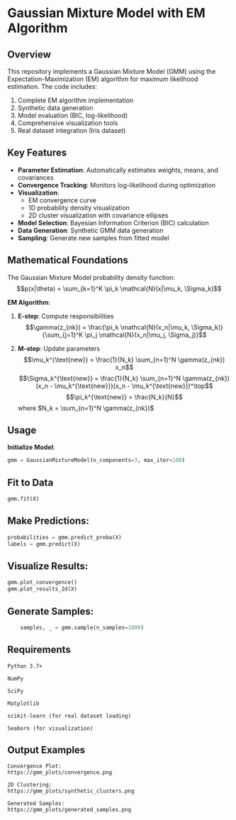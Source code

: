 # Gaussian Mixture Model with EM Algorithm

## Overview
This repository implements a Gaussian Mixture Model (GMM) using the Expectation-Maximization (EM) algorithm for maximum likelihood estimation. The code includes:
1. Complete EM algorithm implementation
2. Synthetic data generation
3. Model evaluation (BIC, log-likelihood)
4. Comprehensive visualization tools
5. Real dataset integration (Iris dataset)

## Key Features
- **Parameter Estimation**: Automatically estimates weights, means, and covariances
- **Convergence Tracking**: Monitors log-likelihood during optimization
- **Visualization**:
  - EM convergence curve
  - 1D probability density visualization
  - 2D cluster visualization with covariance ellipses
- **Model Selection**: Bayesian Information Criterion (BIC) calculation
- **Data Generation**: Synthetic GMM data generation
- **Sampling**: Generate new samples from fitted model

## Mathematical Foundations
The Gaussian Mixture Model probability density function:
$$p(x|\theta) = \sum_{k=1}^K \pi_k \mathcal{N}(x|\mu_k, \Sigma_k)$$

**EM Algorithm**:
1. **E-step**: Compute responsibilities
   $$\gamma(z_{nk}) = \frac{\pi_k \mathcal{N}(x_n|\mu_k, \Sigma_k)}{\sum_{j=1}^K \pi_j \mathcal{N}(x_n|\mu_j, \Sigma_j)}$$
   
2. **M-step**: Update parameters
   $$\mu_k^{\text{new}} = \frac{1}{N_k} \sum_{n=1}^N \gamma(z_{nk}) x_n$$
   $$\Sigma_k^{\text{new}} = \frac{1}{N_k} \sum_{n=1}^N \gamma(z_{nk}) (x_n - \mu_k^{\text{new}})(x_n - \mu_k^{\text{new}})^\top$$
   $$\pi_k^{\text{new}} = \frac{N_k}{N}$$
   where $N_k = \sum_{n=1}^N \gamma(z_{nk})$

## Usage
**Initialize Model**:
   ```python
   gmm = GaussianMixtureModel(n_components=3, max_iter=100)
   ```
## Fit to Data
```python
gmm.fit(X)
```
## Make Predictions:
```python
probabilities = gmm.predict_proba(X)
labels = gmm.predict(X)
```
## Visualize Results:
```python
gmm.plot_convergence()
gmm.plot_results_2d(X)
```
## Generate Samples:
```python
    samples, _ = gmm.sample(n_samples=1000)
```
## Requirements

    Python 3.7+

    NumPy

    SciPy

    Matplotlib

    scikit-learn (for real dataset loading)

    Seaborn (for visualization)

## Output Examples

    Convergence Plot:
    https://gmm_plots/convergence.png

    2D Clustering:
    https://gmm_plots/synthetic_clusters.png

    Generated Samples:
    https://gmm_plots/generated_samples.png


